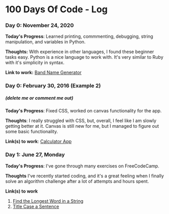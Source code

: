 # 100 Days Of Code - Log

### Day 0: November 24, 2020 

**Today's Progress**: Learned printing, commmenting, debugging, string manipulation, and variables in Python.

**Thoughts:** With experience in other languages, I found these beginner tasks easy. Python is a nice language to work with. It's very similar to Ruby with it's simplicity in syntax. 

**Link to work:** [Band Name Generator](https://repl.it/@michellex/band-name-generator-start#main.py)

### Day 0: February 30, 2016 (Example 2)
##### (delete me or comment me out)

**Today's Progress**: Fixed CSS, worked on canvas functionality for the app.

**Thoughts**: I really struggled with CSS, but, overall, I feel like I am slowly getting better at it. Canvas is still new for me, but I managed to figure out some basic functionality.

**Link(s) to work**: [Calculator App](http://www.example.com)


### Day 1: June 27, Monday

**Today's Progress**: I've gone through many exercises on FreeCodeCamp.

**Thoughts** I've recently started coding, and it's a great feeling when I finally solve an algorithm challenge after a lot of attempts and hours spent.

**Link(s) to work**
1. [Find the Longest Word in a String](https://www.freecodecamp.com/challenges/find-the-longest-word-in-a-string)
2. [Title Case a Sentence](https://www.freecodecamp.com/challenges/title-case-a-sentence)
